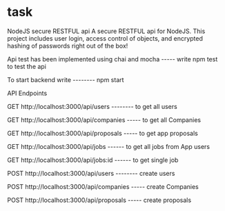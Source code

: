 # task
NodeJS secure RESTFUL api
      A  secure RESTFUL api for NodeJS. This project includes user login, access control of objects, and encrypted hashing of passwords right out of the box!

Api test has been implemented using chai and mocha -----  write npm test to test the api 

To start backend write  --------    npm start


API Endpoints

GET http://localhost:3000/api/users -------- to get all users


GET http://localhost:3000/api/companies ----- to get all Companies

GET http://localhost:3000/api/proposals ----- to get app proposals 

GET http://localhost:3000/api/jobs     ------ to get all jobs from App users

GET http://localhost:3000/api/jobs:id  ------ to get single job


POST http://localhost:3000/api/users -------- create  users

POST http://localhost:3000/api/companies ----- create Companies

POST http://localhost:3000/api/proposals -----  create  proposals 


